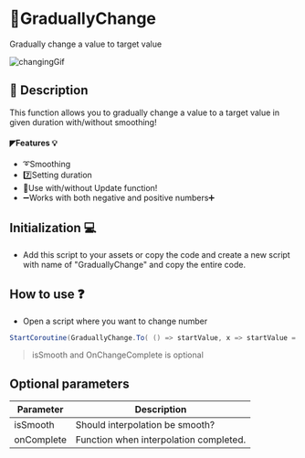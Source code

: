 # 📐GraduallyChange
Gradually change a value to target value

![changingGif](https://user-images.githubusercontent.com/82342866/210013560-c9e7e46d-f719-4893-9111-395deded4b10.gif)

## 📜 Description
This function allows you to gradually change a value to a target value in given duration with/without smoothing!

#### ◤Features 💡
+ ➰Smoothing
+ 7️⃣Setting duration
+ 🙂Use with/without Update function!
+ ➖Works with both negative and positive numbers➕

## Initialization 💻
+ Add this script to your assets or copy the code and create a new script with name of "GraduallyChange" and copy the entire code.

## How to use ❓
+ Open a script where you want to change number
```csharp
StartCoroutine(GraduallyChange.To( () => startValue, x => startValue = x, targetValue, duration, isSmooth, OnChangeComplete ));
```
> isSmooth and OnChangeComplete is optional

## Optional parameters
| Parameter | Description |
| --- | --- |
| isSmooth | Should interpolation be smooth? |
| onComplete | Function when interpolation completed. |
